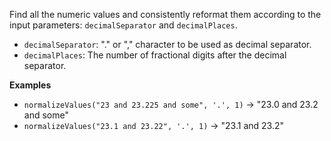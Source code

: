 Find all the numeric values and consistently reformat them according to the input parameters: `decimalSeparator` and `decimalPlaces`.

- `decimalSeparator`: "." or "," character to be used as decimal separator.
- `decimalPlaces`: The number of fractional digits after the decimal separator.


**Examples**

- `normalizeValues("23 and 23.225 and some", '.', 1)` &#8594; "23.0 and 23.2 and some"
- `normalizeValues("23.1 and 23.22", '.', 1)` &#8594; "23.1 and 23.2"

